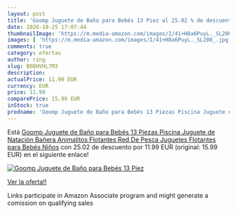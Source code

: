 ```yaml
---
layout: post
title: 'Goomp Juguete de Baño para Bebés 13 Piez al 25.02 % de descuento'
date: 2020-10-25 17:07:44
thumbnailImage: 'https://m.media-amazon.com/images/I/41+H8a6PuyL._SL200_.jpg'
images: [ 'https://m.media-amazon.com/images/I/41+H8a6PuyL._SL200_.jpg' ]
comments: true
category: ofertas
author: ring
slug: B08HVHL7M3
description:
actualPrice: 11.99 EUR
currency: EUR
price: 11.99
comparePrice: 15.99 EUR
inStock: true
prodname: 'Goomp Juguete de Baño para Bebés 13 Piezas Piscina Juguete de Natación Bañera Animalitos Flotantes Red De Pesca Juguetes Flotantes para Bebés Niños'
---
```


Está [Goomp Juguete de Baño para Bebés 13 Piezas Piscina Juguete de Natación Bañera Animalitos Flotantes Red De Pesca Juguetes Flotantes para Bebés Niños](https://www.amazon.es/dp/B08HVHL7M3/?tag=tolees-21) con 25.02 de descuento por 11.99 EUR (original: 15.99 EUR) en el siguiente enlace!

[![Goomp Juguete de Baño para Bebés 13 Piez](https://m.media-amazon.com/images/I/41+H8a6PuyL._SL200_.jpg)](https://www.amazon.es/dp/B08HVHL7M3/?tag=tolees-21)

[Ver la oferta!!](https://www.amazon.es/dp/B08HVHL7M3/?tag=tolees-21)

Links participate in Amazon Associate program and might generate a comission on qualifying sales


